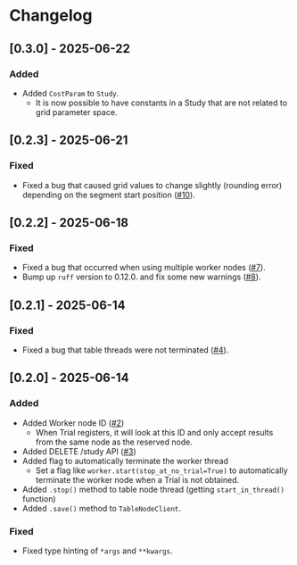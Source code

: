 # Changelog

## [0.3.0] - 2025-06-22

### Added
- Added `CostParam` to `Study`.
  - It is now possible to have constants in a Study that are not related to grid parameter space.

## [0.2.3] - 2025-06-21

### Fixed
- Fixed a bug that caused grid values to change slightly (rounding error) depending on the segment start position ([#10](https://github.com/atsuhiron/lite_dist2/pull/10)).

## [0.2.2] - 2025-06-18

### Fixed
- Fixed a bug that occurred when using multiple worker nodes ([#7](https://github.com/atsuhiron/lite_dist2/pull/7)).
- Bump up `ruff` version to 0.12.0. and fix some new warnings ([#8](https://github.com/atsuhiron/lite_dist2/pull/8)).

## [0.2.1] - 2025-06-14

### Fixed
- Fixed a bug that table threads were not terminated ([#4](https://github.com/atsuhiron/lite_dist2/pull/5)).

## [0.2.0] - 2025-06-14

### Added
- Added Worker node ID ([#2](https://github.com/atsuhiron/lite_dist2/pull/2))
  - When Trial registers, it will look at this ID and only accept results from the same node as the reserved node.
- Added DELETE /study API ([#3](https://github.com/atsuhiron/lite_dist2/pull/3))
- Added flag to automatically terminate the worker thread
  - Set a flag like `worker.start(stop_at_no_trial=True)` to automatically terminate the worker node when a Trial is not obtained.
- Added `.stop()` method to table node thread (getting `start_in_thread()` function)
- Added `.save()` method to `TableNodeClient`.

### Fixed
- Fixed type hinting of `*args` and `**kwargs`.
